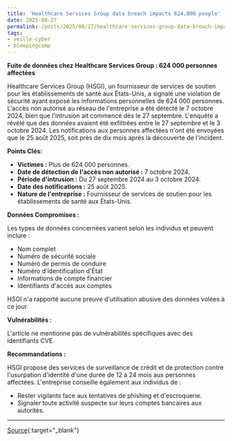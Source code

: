 ```yaml
---
title: 'Healthcare Services Group data breach impacts 624,000 people'
date: 2025-08-27
permalink: /posts/2025/08/27/healthcare-services-group-data-breach-impacts-624000-people/
tags:
- veille-cyber
- bleepingcomp
---
```

**Fuite de données chez Healthcare Services Group : 624 000 personnes affectées**

Healthcare Services Group (HSGI), un fournisseur de services de soutien pour les établissements de santé aux États-Unis, a signalé une violation de sécurité ayant exposé les informations personnelles de 624 000 personnes. L'accès non autorisé au réseau de l'entreprise a été détecté le 7 octobre 2024, bien que l'intrusion ait commencé dès le 27 septembre. L'enquête a révélé que des données avaient été exfiltrées entre le 27 septembre et le 3 octobre 2024. Les notifications aux personnes affectées n'ont été envoyées que le 25 août 2025, soit près de dix mois après la découverte de l'incident.

**Points Clés:**

*   **Victimes :** Plus de 624 000 personnes.
*   **Date de détection de l'accès non autorisé :** 7 octobre 2024.
*   **Période d'intrusion :** Du 27 septembre 2024 au 3 octobre 2024.
*   **Date des notifications :** 25 août 2025.
*   **Nature de l'entreprise :** Fournisseur de services de soutien pour les établissements de santé aux États-Unis.

**Données Compromises :**

Les types de données concernées varient selon les individus et peuvent inclure :

*   Nom complet
*   Numéro de sécurité sociale
*   Numéro de permis de conduire
*   Numéro d'identification d'État
*   Informations de compte financier
*   Identifiants d'accès aux comptes

HSGI n'a rapporté aucune preuve d'utilisation abusive des données volées à ce jour.

**Vulnérabilités :**

L'article ne mentionne pas de vulnérabilités spécifiques avec des identifiants CVE.

**Recommandations :**

HSGI propose des services de surveillance de crédit et de protection contre l'usurpation d'identité d'une durée de 12 à 24 mois aux personnes affectées. L'entreprise conseille également aux individus de :

*   Rester vigilants face aux tentatives de phishing et d'escroquerie.
*   Signaler toute activité suspecte sur leurs comptes bancaires aux autorités.

---
[Source](https://www.bleepingcomputer.com/news/security/healthcare-services-group-data-breach-impacts-624-000-people/){:target="_blank"}
